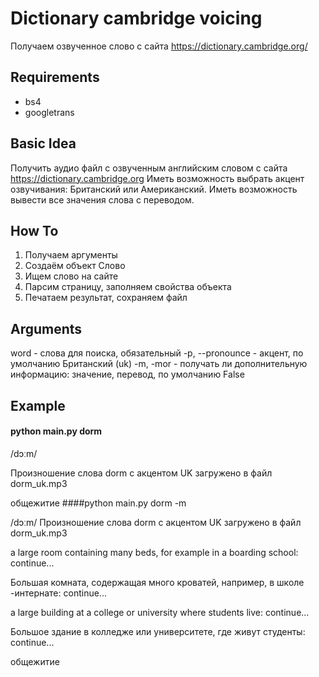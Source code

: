 # Dictionary cambridge voicing
Получаем озвученное слово с сайта https://dictionary.cambridge.org/
## Requirements
* bs4
* googletrans
## Basic Idea
Получить аудио файл с озвученным английским словом с сайта https://dictionary.cambridge.org
Иметь возможность выбрать акцент озвучивания: Британский или Американский.
Иметь возможность вывести все значения слова с переводом.
## How To
1. Получаем аргументы
2. Создаём объект Слово
3. Ищем слово на сайте
4. Парсим страницу, заполняем свойства объекта
5. Печатаем результат, сохраняем файл
## Arguments
word - слова для поиска, обязательный
-p, --pronounce  - акцент, по умолчанию Британский (uk)
-m, -mor - получать ли дополнительную информацию: значение, перевод, по умолчанию False
## Example
#### python main.py dorm

/dɔːm/

Произношение слова dorm c акцентом UK загружено в файл dorm_uk.mp3

общежитие
####python main.py dorm -m

/dɔːm/
Произношение слова dorm c акцентом UK загружено в файл dorm_uk.mp3

a large room containing many beds, for example in a boarding school:
continue...

Большая комната, содержащая много кроватей, например, в школе -интернате:
continue...

a large building at a college or university where students live:
continue...

Большое здание в колледже или университете, где живут студенты:
continue...

общежитие
